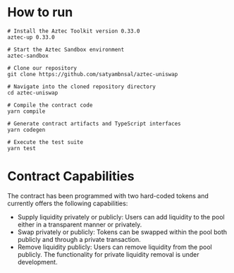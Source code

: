 # How to run
```
# Install the Aztec Toolkit version 0.33.0
aztec-up 0.33.0

# Start the Aztec Sandbox environment
aztec-sandbox

# Clone our repository
git clone https://github.com/satyambnsal/aztec-uniswap

# Navigate into the cloned repository directory
cd aztec-uniswap

# Compile the contract code
yarn compile

# Generate contract artifacts and TypeScript interfaces
yarn codegen

# Execute the test suite
yarn test
```

# Contract Capabilities
The contract has been programmed with two hard-coded tokens and currently offers the following capabilities:
- Supply liquidity privately or publicly: Users can add liquidity to the pool either in a transparent manner or privately.
- Swap privately or publicly: Tokens can be swapped within the pool both publicly and through a private transaction.
- Remove liquidity publicly: Users can remove liquidity from the pool publicly. The functionality for private liquidity removal is under development.
